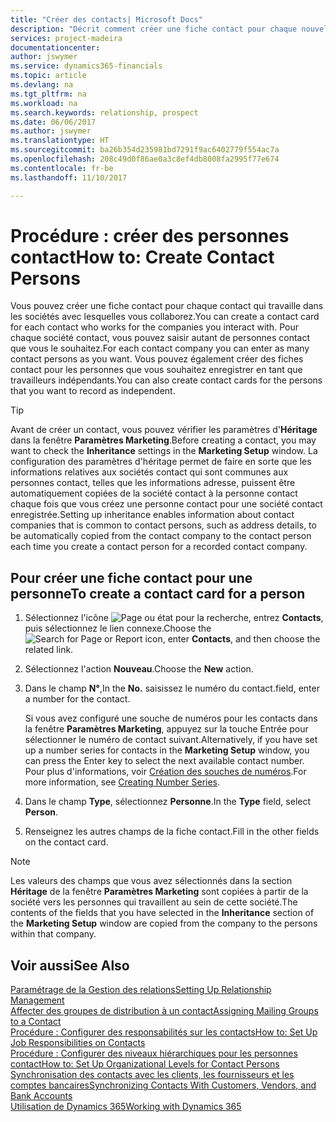 ```yaml
---
title: "Créer des contacts| Microsoft Docs"
description: "Décrit comment créer une fiche contact pour chaque nouvelle personne ou nouveau prospect avec lequel vous collaborez ou entretenez des relations professionnelles."
services: project-madeira
documentationcenter: 
author: jswymer
ms.service: dynamics365-financials
ms.topic: article
ms.devlang: na
ms.tgt_pltfrm: na
ms.workload: na
ms.search.keywords: relationship, prospect
ms.date: 06/06/2017
ms.author: jswymer
ms.translationtype: HT
ms.sourcegitcommit: ba26b354d235981bd7291f9ac6402779f554ac7a
ms.openlocfilehash: 208c49d0f86ae0a3c8ef4db8008fa2995f77e674
ms.contentlocale: fr-be
ms.lasthandoff: 11/10/2017

---
```

# <a name="how-to-create-contact-persons"></a><span data-ttu-id="88aec-103">Procédure : créer des personnes contact</span><span class="sxs-lookup"><span data-stu-id="88aec-103">How to: Create Contact Persons</span></span>
<span data-ttu-id="88aec-104">Vous pouvez créer une fiche contact pour chaque contact qui travaille dans les sociétés avec lesquelles vous collaborez.</span><span class="sxs-lookup"><span data-stu-id="88aec-104">You can create a contact card for each contact who works for the companies you interact with.</span></span> <span data-ttu-id="88aec-105">Pour chaque société contact, vous pouvez saisir autant de personnes contact que vous le souhaitez.</span><span class="sxs-lookup"><span data-stu-id="88aec-105">For each contact company you can enter as many contact persons as you want.</span></span> <span data-ttu-id="88aec-106">Vous pouvez également créer des fiches contact pour les personnes que vous souhaitez enregistrer en tant que travailleurs indépendants.</span><span class="sxs-lookup"><span data-stu-id="88aec-106">You can also create contact cards for the persons that you want to record as independent.</span></span>

> [!TIP]  
>   <span data-ttu-id="88aec-107">Avant de créer un contact, vous pouvez vérifier les paramètres d'**Héritage** dans la fenêtre **Paramètres Marketing**.</span><span class="sxs-lookup"><span data-stu-id="88aec-107">Before creating a contact, you may want to check the **Inheritance** settings in the **Marketing Setup** window.</span></span> <span data-ttu-id="88aec-108">La configuration des paramètres d'héritage permet de faire en sorte que les informations relatives aux sociétés contact qui sont communes aux personnes contact, telles que les informations adresse, puissent être automatiquement copiées de la société contact à la personne contact chaque fois que vous créez une personne contact pour une société contact enregistrée.</span><span class="sxs-lookup"><span data-stu-id="88aec-108">Setting up inheritance enables information about contact companies that is common to contact persons, such as address details, to be automatically copied from the contact company to the contact person each time you create a contact person for a recorded contact company.</span></span>

## <a name="to-create-a-contact-card-for-a-person"></a><span data-ttu-id="88aec-109">Pour créer une fiche contact pour une personne</span><span class="sxs-lookup"><span data-stu-id="88aec-109">To create a contact card for a person</span></span>
1. <span data-ttu-id="88aec-110">Sélectionnez l'icône ![Page ou état pour la recherche](media/ui-search/search_small.png "Page ou état pour la recherche"), entrez **Contacts**, puis sélectionnez le lien connexe.</span><span class="sxs-lookup"><span data-stu-id="88aec-110">Choose the ![Search for Page or Report](media/ui-search/search_small.png "Search for Page or Report icon") icon, enter **Contacts**, and then choose the related link.</span></span>
2. <span data-ttu-id="88aec-111">Sélectionnez l'action **Nouveau**.</span><span class="sxs-lookup"><span data-stu-id="88aec-111">Choose the **New** action.</span></span>
3. <span data-ttu-id="88aec-112">Dans le champ **N°**,</span><span class="sxs-lookup"><span data-stu-id="88aec-112">In the **No.**</span></span> <span data-ttu-id="88aec-113">saisissez le numéro du contact.</span><span class="sxs-lookup"><span data-stu-id="88aec-113">field, enter a number for the contact.</span></span>

    <span data-ttu-id="88aec-114">Si vous avez configuré une souche de numéros pour les contacts dans la fenêtre **Paramètres Marketing**, appuyez sur la touche Entrée pour sélectionner le numéro de contact suivant.</span><span class="sxs-lookup"><span data-stu-id="88aec-114">Alternatively, if you have set up a number series for contacts in the **Marketing Setup** window, you can press the Enter key to select the next available contact number.</span></span> <span data-ttu-id="88aec-115">Pour plus d'informations, voir [Création des souches de numéros](ui-create-number-series.md).</span><span class="sxs-lookup"><span data-stu-id="88aec-115">For more information, see [Creating Number Series](ui-create-number-series.md).</span></span>
4. <span data-ttu-id="88aec-116">Dans le champ **Type**, sélectionnez **Personne**.</span><span class="sxs-lookup"><span data-stu-id="88aec-116">In the **Type** field, select **Person**.</span></span>
5. <span data-ttu-id="88aec-117">Renseignez les autres champs de la fiche contact.</span><span class="sxs-lookup"><span data-stu-id="88aec-117">Fill in the other fields on the contact card.</span></span>

> [!NOTE]  
>   <span data-ttu-id="88aec-118">Les valeurs des champs que vous avez sélectionnés dans la section **Héritage** de la fenêtre **Paramètres Marketing** sont copiées à partir de la société vers les personnes qui travaillent au sein de cette société.</span><span class="sxs-lookup"><span data-stu-id="88aec-118">The contents of the fields that you have selected in the **Inheritance** section of the **Marketing Setup** window are copied from the company to the persons within that company.</span></span>

## <a name="see-also"></a><span data-ttu-id="88aec-119">Voir aussi</span><span class="sxs-lookup"><span data-stu-id="88aec-119">See Also</span></span>
[<span data-ttu-id="88aec-120">Paramétrage de la Gestion des relations</span><span class="sxs-lookup"><span data-stu-id="88aec-120">Setting Up Relationship Management</span></span>](marketing-setup-marketing.md)  
[<span data-ttu-id="88aec-121">Affecter des groupes de distribution à un contact</span><span class="sxs-lookup"><span data-stu-id="88aec-121">Assigning Mailing Groups to a Contact</span></span>](marketing-mailing-groups.md#AssignMailGroupContact)  
[<span data-ttu-id="88aec-122">Procédure : Configurer des responsabilités sur les contacts</span><span class="sxs-lookup"><span data-stu-id="88aec-122">How to: Set Up Job Responsibilities on Contacts</span></span>](marketing-job-responsibilities.md)  
[<span data-ttu-id="88aec-123">Procédure : Configurer des niveaux hiérarchiques pour les personnes contact</span><span class="sxs-lookup"><span data-stu-id="88aec-123">How to: Set Up Organizational Levels for Contact Persons</span></span>](marketing-organizational-levels.md)  
[<span data-ttu-id="88aec-124">Synchronisation des contacts avec les clients, les fournisseurs et les comptes bancaires</span><span class="sxs-lookup"><span data-stu-id="88aec-124">Synchronizing Contacts With Customers, Vendors, and Bank Accounts</span></span>](marketing-synchronize-contacts-customers-vendors-bank-accounts.md)  
[<span data-ttu-id="88aec-125">Utilisation de Dynamics 365</span><span class="sxs-lookup"><span data-stu-id="88aec-125">Working with Dynamics 365</span></span>](ui-work-product.md)  

